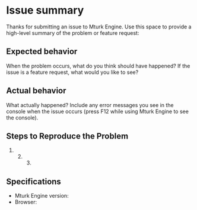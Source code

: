 # Issue summary

Thanks for submitting an issue to Mturk Engine. Use this space to provide a high-level summary of the problem or feature request:

## Expected behavior

When the problem occurs, what do you think should have happened? If the issue is a feature request, what would you like to see?

## Actual behavior

What actually happened? Include any error messages you see in the console when the issue occurs (press F12 while using Mturk Engine to see the console).

## Steps to Reproduce the Problem

1. 2. 3.

## Specifications

* Mturk Engine version:
* Browser:
